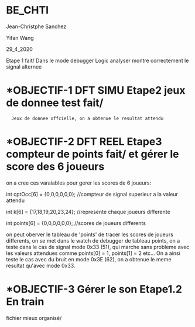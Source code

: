 # BE_CHTI

Jean-Christphe Sanchez

Yifan Wang

29_4_2020

Etape 1 fait/ Dans le mode debugger Logic analyser montre correctement le signal alternee 



# *OBJECTIF-1 DFT SIMU    Etape2    jeux de donnee test fait/
      Jeux de donnee offcielle, on a obtenue le resultat attendu



# *OBJECTIF-2 DFT REEL    Etape3 compteur de points fait/ et gérer le score des 6 joueurs
on a cree ces varaiables pour gerer les scores de 6 joueurs:

int cptOcc[6] = {0,0,0,0,0,0}; //compteur de signal superieur a la valeur attendu

int k[6] = {17,18,19,20,23,24}; //represente chaque joueurs differente

int points[6] = {0,0,0,0,0,0}; //scores de joueurs differents

on peut oberver le tableau de 'points' de tracer les scores de joueurs differents, on se met dans le watch de debugger
de tableau points, on a teste dans le cas de signal mode 0x33 (51), qui marche sans probleme avec les valeurs attendues 
comme  points[0] = 1, points[1] = 2 etc...  On a ainsi teste le cas avec du bruit en mode 0x3E (62), on a obtenue le meme 
resultat qu'avec mode 0x33.




# *OBJECTIF-3 Gérer le son Etape1.2   En train


fichier mieux organisé/


